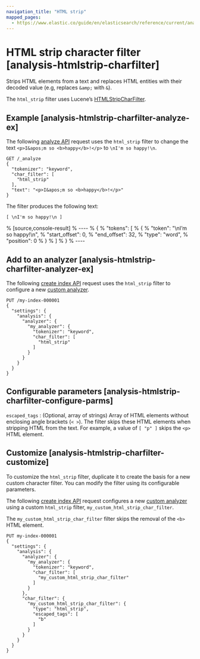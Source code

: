 ```yaml
---
navigation_title: "HTML strip"
mapped_pages:
  - https://www.elastic.co/guide/en/elasticsearch/reference/current/analysis-htmlstrip-charfilter.html
---
```


# HTML strip character filter [analysis-htmlstrip-charfilter]


Strips HTML elements from a text and replaces HTML entities with their decoded value (e.g, replaces `&amp;` with `&`).

The `html_strip` filter uses Lucene’s [HTMLStripCharFilter](https://lucene.apache.org/core/10_0_0/analysis/common/org/apache/lucene/analysis/charfilter/HTMLStripCharFilter.md).

## Example [analysis-htmlstrip-charfilter-analyze-ex]

The following [analyze API](https://www.elastic.co/docs/api/doc/elasticsearch/operation/operation-indices-analyze) request uses the `html_strip` filter to change the text `<p>I&apos;m so <b>happy</b>!</p>` to `\nI'm so happy!\n`.

```console
GET /_analyze
{
  "tokenizer": "keyword",
  "char_filter": [
    "html_strip"
  ],
  "text": "<p>I&apos;m so <b>happy</b>!</p>"
}
```

The filter produces the following text:

```text
[ \nI'm so happy!\n ]
```

% [source,console-result]
% ----
% {
%   "tokens": [
%     {
%       "token": "\nI’m so happy!\n",
%       "start_offset": 0,
%       "end_offset": 32,
%       "type": "word",
%       "position": 0
%     }
%   ]
% }
% ----


## Add to an analyzer [analysis-htmlstrip-charfilter-analyzer-ex]

The following [create index API](https://www.elastic.co/docs/api/doc/elasticsearch/operation/operation-indices-create) request uses the `html_strip` filter to configure a new [custom analyzer](docs-content://manage-data/data-store/text-analysis/create-custom-analyzer.md).

```console
PUT /my-index-000001
{
  "settings": {
    "analysis": {
      "analyzer": {
        "my_analyzer": {
          "tokenizer": "keyword",
          "char_filter": [
            "html_strip"
          ]
        }
      }
    }
  }
}
```


## Configurable parameters [analysis-htmlstrip-charfilter-configure-parms]

`escaped_tags`
:   (Optional, array of strings) Array of HTML elements without enclosing angle brackets (`< >`). The filter skips these HTML elements when stripping HTML from the text. For example, a value of `[ "p" ]` skips the `<p>` HTML element.


## Customize [analysis-htmlstrip-charfilter-customize]

To customize the `html_strip` filter, duplicate it to create the basis for a new custom character filter. You can modify the filter using its configurable parameters.

The following [create index API](https://www.elastic.co/docs/api/doc/elasticsearch/operation/operation-indices-create) request configures a new [custom analyzer](docs-content://manage-data/data-store/text-analysis/create-custom-analyzer.md) using a custom `html_strip` filter, `my_custom_html_strip_char_filter`.

The `my_custom_html_strip_char_filter` filter skips the removal of the `<b>` HTML element.

```console
PUT my-index-000001
{
  "settings": {
    "analysis": {
      "analyzer": {
        "my_analyzer": {
          "tokenizer": "keyword",
          "char_filter": [
            "my_custom_html_strip_char_filter"
          ]
        }
      },
      "char_filter": {
        "my_custom_html_strip_char_filter": {
          "type": "html_strip",
          "escaped_tags": [
            "b"
          ]
        }
      }
    }
  }
}
```


